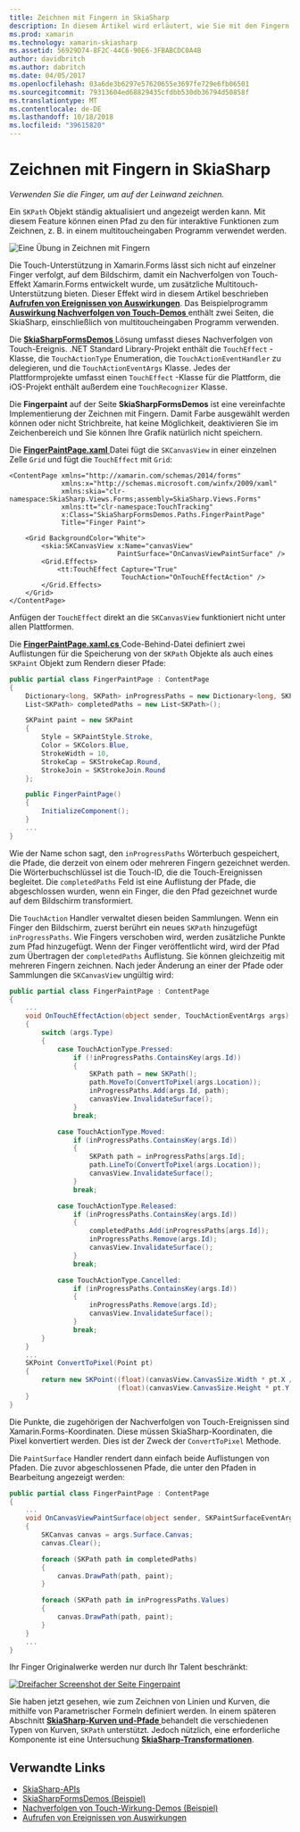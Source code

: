 ```yaml
---
title: Zeichnen mit Fingern in SkiaSharp
description: In diesem Artikel wird erläutert, wie Sie mit den Fingern zeichnen auf der Leinwand SkiaSharp in Xamarin.Forms-Anwendung, und dies mit Beispielcode veranschaulicht.
ms.prod: xamarin
ms.technology: xamarin-skiasharp
ms.assetid: 56929D74-8F2C-44C6-90E6-3FBABCDC0A4B
author: davidbritch
ms.author: dabritch
ms.date: 04/05/2017
ms.openlocfilehash: 03a6de3b6297e57620655e3697fe729e6fb06501
ms.sourcegitcommit: 79313604ed68829435cfdbb530db36794d50858f
ms.translationtype: MT
ms.contentlocale: de-DE
ms.lasthandoff: 10/18/2018
ms.locfileid: "39615820"
---
```

# <a name="finger-painting-in-skiasharp"></a>Zeichnen mit Fingern in SkiaSharp

_Verwenden Sie die Finger, um auf der Leinwand zeichnen._

Ein `SKPath` Objekt ständig aktualisiert und angezeigt werden kann. Mit diesem Feature können einen Pfad zu den für interaktive Funktionen zum Zeichnen, z. B. in einem multitoucheingaben Programm verwendet werden.

![](finger-paint-images/fingerpaintsample.png "Eine Übung in Zeichnen mit Fingern")

Die Touch-Unterstützung in Xamarin.Forms lässt sich nicht auf einzelner Finger verfolgt, auf dem Bildschirm, damit ein Nachverfolgen von Touch-Effekt Xamarin.Forms entwickelt wurde, um zusätzliche Multitouch-Unterstützung bieten. Dieser Effekt wird in diesem Artikel beschrieben [ **Aufrufen von Ereignissen von Auswirkungen**](~/xamarin-forms/app-fundamentals/effects/touch-tracking.md). Das Beispielprogramm [ **Auswirkung Nachverfolgen von Touch-Demos** ](https://developer.xamarin.com/samples/xamarin-forms/Effects/TouchTrackingEffectDemos/) enthält zwei Seiten, die SkiaSharp, einschließlich von multitoucheingaben Programm verwenden.

Die [ **SkiaSharpFormsDemos** ](https://developer.xamarin.com/samples/xamarin-forms/SkiaSharpForms/Demos/) Lösung umfasst dieses Nachverfolgen von Touch-Ereignis. .NET Standard Library-Projekt enthält die `TouchEffect` -Klasse, die `TouchActionType` Enumeration, die `TouchActionEventHandler` zu delegieren, und die `TouchActionEventArgs` Klasse. Jedes der Plattformprojekte umfasst einen `TouchEffect` -Klasse für die Plattform, die iOS-Projekt enthält außerdem eine `TouchRecognizer` Klasse.

Die **Fingerpaint** auf der Seite **SkiaSharpFormsDemos** ist eine vereinfachte Implementierung der Zeichnen mit Fingern. Damit Farbe ausgewählt werden können oder nicht Strichbreite, hat keine Möglichkeit, deaktivieren Sie im Zeichenbereich und Sie können Ihre Grafik natürlich nicht speichern.

Die [ **FingerPaintPage.xaml** ](https://github.com/xamarin/xamarin-forms-samples/blob/master/SkiaSharpForms/Demos/Demos/SkiaSharpFormsDemos/LinesAndPaths/FingerPaintPage.xaml) Datei fügt die `SKCanvasView` in einer einzelnen Zelle `Grid` und fügt die `TouchEffect` mit `Grid`:

```xaml
<ContentPage xmlns="http://xamarin.com/schemas/2014/forms"
             xmlns:x="http://schemas.microsoft.com/winfx/2009/xaml"
             xmlns:skia="clr-namespace:SkiaSharp.Views.Forms;assembly=SkiaSharp.Views.Forms"
             xmlns:tt="clr-namespace:TouchTracking"
             x:Class="SkiaSharpFormsDemos.Paths.FingerPaintPage"
             Title="Finger Paint">

    <Grid BackgroundColor="White">
        <skia:SKCanvasView x:Name="canvasView"
                           PaintSurface="OnCanvasViewPaintSurface" />
        <Grid.Effects>
            <tt:TouchEffect Capture="True"
                            TouchAction="OnTouchEffectAction" />
        </Grid.Effects>
    </Grid>
</ContentPage>
```

Anfügen der `TouchEffect` direkt an die `SKCanvasView` funktioniert nicht unter allen Plattformen.

Die [ **FingerPaintPage.xaml.cs** ](https://github.com/xamarin/xamarin-forms-samples/blob/master/SkiaSharpForms/Demos/Demos/SkiaSharpFormsDemos/LinesAndPaths/FingerPaintPage.xaml.cs) Code-Behind-Datei definiert zwei Auflistungen für die Speicherung von der `SKPath` Objekte als auch eines `SKPaint` Objekt zum Rendern dieser Pfade:

```csharp
public partial class FingerPaintPage : ContentPage
{
    Dictionary<long, SKPath> inProgressPaths = new Dictionary<long, SKPath>();
    List<SKPath> completedPaths = new List<SKPath>();

    SKPaint paint = new SKPaint
    {
        Style = SKPaintStyle.Stroke,
        Color = SKColors.Blue,
        StrokeWidth = 10,
        StrokeCap = SKStrokeCap.Round,
        StrokeJoin = SKStrokeJoin.Round
    };

    public FingerPaintPage()
    {
        InitializeComponent();
    }
    ...
}
```

Wie der Name schon sagt, den `inProgressPaths` Wörterbuch gespeichert, die Pfade, die derzeit von einem oder mehreren Fingern gezeichnet werden. Die Wörterbuchschlüssel ist die Touch-ID, die die Touch-Ereignissen begleitet. Die `completedPaths` Feld ist eine Auflistung der Pfade, die abgeschlossen wurden, wenn ein Finger, die den Pfad gezeichnet wurde auf dem Bildschirm transformiert.

Die `TouchAction` Handler verwaltet diesen beiden Sammlungen. Wenn ein Finger den Bildschirm, zuerst berührt ein neues `SKPath` hinzugefügt `inProgressPaths`. Wie Fingers verschoben wird, werden zusätzliche Punkte zum Pfad hinzugefügt. Wenn der Finger veröffentlicht wird, wird der Pfad zum Übertragen der `completedPaths` Auflistung. Sie können gleichzeitig mit mehreren Fingern zeichnen. Nach jeder Änderung an einer der Pfade oder Sammlungen die `SKCanvasView` ungültig wird:

```csharp
public partial class FingerPaintPage : ContentPage
{
    ...
    void OnTouchEffectAction(object sender, TouchActionEventArgs args)
    {
        switch (args.Type)
        {
            case TouchActionType.Pressed:
                if (!inProgressPaths.ContainsKey(args.Id))
                {
                    SKPath path = new SKPath();
                    path.MoveTo(ConvertToPixel(args.Location));
                    inProgressPaths.Add(args.Id, path);
                    canvasView.InvalidateSurface();
                }
                break;

            case TouchActionType.Moved:
                if (inProgressPaths.ContainsKey(args.Id))
                {
                    SKPath path = inProgressPaths[args.Id];
                    path.LineTo(ConvertToPixel(args.Location));
                    canvasView.InvalidateSurface();
                }
                break;

            case TouchActionType.Released:
                if (inProgressPaths.ContainsKey(args.Id))
                {
                    completedPaths.Add(inProgressPaths[args.Id]);
                    inProgressPaths.Remove(args.Id);
                    canvasView.InvalidateSurface();
                }
                break;

            case TouchActionType.Cancelled:
                if (inProgressPaths.ContainsKey(args.Id))
                {
                    inProgressPaths.Remove(args.Id);
                    canvasView.InvalidateSurface();
                }
                break;
        }
    }
    ...
    SKPoint ConvertToPixel(Point pt)
    {
        return new SKPoint((float)(canvasView.CanvasSize.Width * pt.X / canvasView.Width),
                           (float)(canvasView.CanvasSize.Height * pt.Y / canvasView.Height));
    }
}
```

Die Punkte, die zugehörigen der Nachverfolgen von Touch-Ereignissen sind Xamarin.Forms-Koordinaten. Diese müssen SkiaSharp-Koordinaten, die Pixel konvertiert werden. Dies ist der Zweck der `ConvertToPixel` Methode.

Die `PaintSurface` Handler rendert dann einfach beide Auflistungen von Pfaden. Die zuvor abgeschlossenen Pfade, die unter den Pfaden in Bearbeitung angezeigt werden:

```csharp
public partial class FingerPaintPage : ContentPage
{
    ...
    void OnCanvasViewPaintSurface(object sender, SKPaintSurfaceEventArgs args)
    {
        SKCanvas canvas = args.Surface.Canvas;
        canvas.Clear();

        foreach (SKPath path in completedPaths)
        {
            canvas.DrawPath(path, paint);
        }

        foreach (SKPath path in inProgressPaths.Values)
        {
            canvas.DrawPath(path, paint);
        }
    }
    ...
}
```

Ihr Finger Originalwerke werden nur durch Ihr Talent beschränkt:

[![](finger-paint-images/fingerpaint-small.png "Dreifacher Screenshot der Seite Fingerpaint")](finger-paint-images/fingerpaint-large.png#lightbox "dreifachen Screenshot der Seite Fingerpaint")

Sie haben jetzt gesehen, wie zum Zeichnen von Linien und Kurven, die mithilfe von Parametrischer Formeln definiert werden. In einem späteren Abschnitt [ **SkiaSharp-Kurven und-Pfade** ](../curves/index.md) behandelt die verschiedenen Typen von Kurven, `SKPath` unterstützt. Jedoch nützlich, eine erforderliche Komponente ist eine Untersuchung [ **SkiaSharp-Transformationen**](../transforms/index.md).

## <a name="related-links"></a>Verwandte Links

- [SkiaSharp-APIs](https://docs.microsoft.com/dotnet/api/skiasharp)
- [SkiaSharpFormsDemos (Beispiel)](https://developer.xamarin.com/samples/xamarin-forms/SkiaSharpForms/Demos/)
- [Nachverfolgen von Touch-Wirkung-Demos (Beispiel)](https://developer.xamarin.com/samples/xamarin-forms/Effects/TouchTrackingEffectDemos/)
- [Aufrufen von Ereignissen von Auswirkungen](~/xamarin-forms/app-fundamentals/effects/touch-tracking.md)
